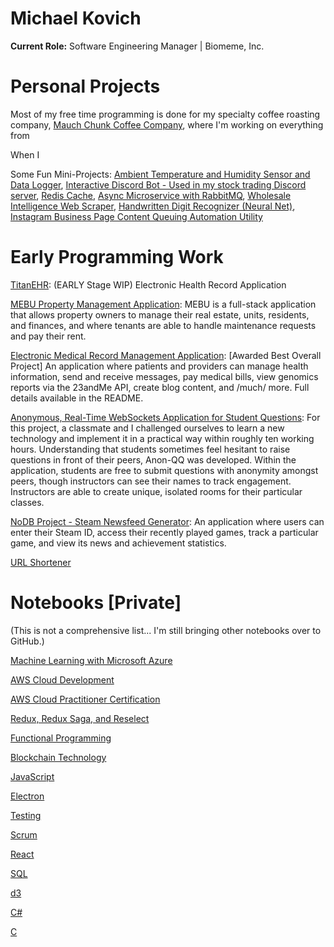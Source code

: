 # Michael Kovich
**Current Role:** Software Engineering Manager | Biomeme, Inc.

# Personal Projects
Most of my free time programming is done for my specialty coffee roasting company, [Mauch Chunk Coffee Company](https://mauchchunkcoffee.com/), where I'm working on everything from 

When I 

Some Fun Mini-Projects: [Ambient Temperature and Humidity Sensor and Data Logger](https://github.com/MichaelKovich/climate-sensor), [Interactive Discord Bot - Used in my stock trading Discord server](https://github.com/MichaelKovich/scyther), [Redis Cache](https://github.com/MichaelKovich/redis-cache), [Async Microservice with RabbitMQ](https://github.com/MichaelKovich/rabbitmq-async-microservices), [Wholesale Intelligence Web Scraper](https://github.com/MichaelKovich/scraper-utility), [Handwritten Digit Recognizer (Neural Net)](https://github.com/MichaelKovich/neural-net-handwriting), [Instagram Business Page Content Queuing Automation Utility](https://github.com/MichaelKovich/instagram-automation)

# Early Programming Work

[TitanEHR](https://github.com/MichaelKovich/titan-ehr-js): (EARLY Stage WIP) Electronic Health Record Application

[MEBU Property Management Application](https://github.com/MEBUPropertyManagement/mebu): MEBU is a full-stack application that allows property owners to manage their real estate, units, residents, and finances, and where tenants are able to handle maintenance requests and pay their rent.

[Electronic Medical Record Management Application](https://github.com/MichaelKovich/kovy-emr): [Awarded Best Overall Project] An application where patients and providers can manage health information, send and receive messages, pay medical bills, view genomics reports via the 23andMe API, create blog content, and /much/ more. Full details available in the README.

[Anonymous, Real-Time WebSockets Application for Student Questions](https://github.com/MichaelKovich/anon-qq): For this project, a classmate and I challenged ourselves to learn a new technology and implement it in a practical way within roughly ten working hours. Understanding that students sometimes feel hesitant to raise questions in front of their peers, Anon-QQ was developed. Within the application, students are free to submit questions with anonymity amongst peers, though instructors can see their names to track engagement. Instructors are able to create unique, isolated rooms for their particular classes.

[NoDB Project - Steam Newsfeed Generator](https://github.com/MichaelKovich/steam-newsfeed): An application where users can enter their Steam ID, access their recently played games, track a particular game, and view its news and achievement statistics.

[URL Shortener](https://github.com/MichaelKovich/url-shortener)

# Notebooks [Private]
(This is not a comprehensive list... I'm still bringing other notebooks over to GitHub.)

[Machine Learning with Microsoft Azure](https://github.com/MichaelKovich/machine-learning-microsoft-azure)

[AWS Cloud Development](https://github.com/MichaelKovich/aws-cloud-development)

[AWS Cloud Practitioner Certification](https://github.com/MichaelKovich/AWS-Cloud-Practitioner-Notes)

[Redux, Redux Saga, and Reselect](https://github.com/MichaelKovich/Redux-Saga-Notes)

[Functional Programming](https://github.com/MichaelKovich/Functional-Programming-Notes)

[Blockchain Technology](https://github.com/MichaelKovich/Blockchain-Notes)

[JavaScript](https://github.com/MichaelKovich/JavaScript-Notes)

[Electron](https://github.com/MichaelKovich/Electron-Notes)

[Testing](https://github.com/MichaelKovich/testing-notes)

[Scrum](https://github.com/MichaelKovich/scrum-notes)

[React](https://github.com/MichaelKovich/React-Notes)

[SQL](https://github.com/MichaelKovich/SQL-Notes/)

[d3](https://github.com/MichaelKovich/d3-Notes)

[C#](https://github.com/MichaelKovich/c-sharp-notes)

[C](https://github.com/MichaelKovich/c-notes)
